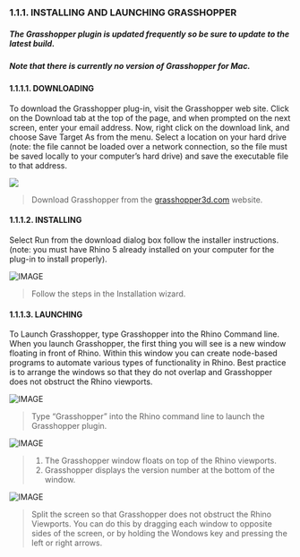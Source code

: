 ### 1.1.1. INSTALLING AND LAUNCHING GRASSHOPPER

##### The Grasshopper plugin is updated frequently so be sure to update to the latest build.
##### Note that there is currently no version of Grasshopper for Mac.


#### 1.1.1.1. DOWNLOADING
To download the Grasshopper plug-in, visit the Grasshopper web site. Click on the Download tab at the top of the page, and when prompted on the next screen, enter your email address. Now, right click on the download link, and choose Save Target As from the menu. Select a location on your hard drive (note: the file cannot be loaded over a network connection, so the file must be saved locally to your computer’s hard drive) and save the executable file to that address.

![](images/1-1-1/1-1-1_001-downloading.png)

>Download Grasshopper from the [grasshopper3d.com](http://grasshopper3d.com) website.


#### 1.1.1.2. INSTALLING
Select Run from the download dialog box follow the installer instructions. (note: you must have Rhino 5 already installed on your computer for the plug-in to install properly).

![IMAGE](images/1-1-1/1-1-1_002-installing.png)
>Follow the steps in the Installation wizard.

#### 1.1.1.3. LAUNCHING
To Launch Grasshopper, type Grasshopper into the Rhino Command line. When you launch Grasshopper, the first thing you will see is a new window floating in front of Rhino. Within this window you can create node-based programs to automate various types of functionality in Rhino. Best practice is to arrange the windows so that they do not overlap and Grasshopper does not obstruct the Rhino viewports.

![IMAGE](images/1-1-1/1-1-1_003-launching-a.png)
>Type “Grasshopper” into the Rhino command line to launch the Grasshopper plugin.


![IMAGE](images/1-1-1/1-1-1_004-launching-b.png)
>1. The Grasshopper window floats on top of the Rhino viewports.
>2. Grasshopper displays the version number at the bottom of the window.

![IMAGE](images/1-1-1/1-1-1_005-launching-c.png)
>Split the screen so that Grasshopper does not obstruct the Rhino Viewports.
You can do this by dragging each window to opposite sides of the screen, or by
holding the Wondows key and pressing the left or right arrows.


